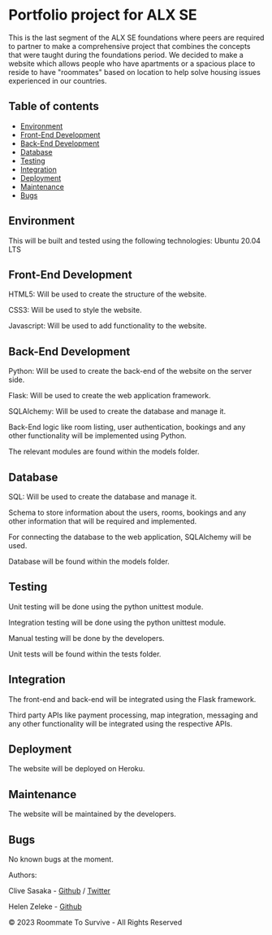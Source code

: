 # Portfolio project for ALX SE

This is the last segment of the ALX SE foundations where peers are required to partner to make a comprehensive project that combines the concepts that were taught during the foundations period.
We decided to make a website which allows people who have apartments or a spacious place to reside to have "roommates" based on location to help solve housing issues experienced in our countries.

## Table of contents

* [Environment](#environment)
* [Front-End Development](#front-end)
* [Back-End Development](#backend)
* [Database](#database)
* [Testing](#testing)
* [Integration](#integration)
* [Deployment](#deployment)
* [Maintenance](#maintenance)
* [Bugs](#bugs)

## Environment

This will be built and tested using the following technologies:
Ubuntu 20.04 LTS

## Front-End Development

HTML5: Will be used to create the structure of the website.

CSS3: Will be used to style the website.

Javascript: Will be used to add functionality to the website.

## Back-End Development

Python: Will be used to create the back-end of the website on the server side.

Flask: Will be used to create the web application framework.

SQLAlchemy: Will be used to create the database and manage it.

Back-End logic like room listing, user authentication, bookings and any other functionality will be implemented using Python.

The relevant modules are found within the models folder.

## Database

SQL: Will be used to create the database and manage it.

Schema to store information about the users, rooms, bookings and any other information that will be required and implemented.

For connecting the database to the web application, SQLAlchemy will be used.

Database will be found within the models folder.

## Testing

Unit testing will be done using the python unittest module.

Integration testing will be done using the python unittest module.

Manual testing will be done by the developers.

Unit tests will be found within the tests folder.

## Integration

The front-end and back-end will be integrated using the Flask framework.

Third party APIs  like payment processing, map integration, messaging and any other functionality will be integrated using the respective APIs.

## Deployment

The website will be deployed on Heroku.

## Maintenance

The website will be maintained by the developers.

## Bugs

No known bugs at the moment.

Authors:

Clive Sasaka - [Github](https://github.com/Csasaka19) / [Twitter](https://twitter.com/Sasaka_JR)

Helen Zeleke - [Github](https://github.com/93Helu) 

&copy; 2023 Roommate To Survive - All Rights Reserved
